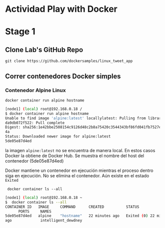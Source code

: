 # Actividad Play with Docker 
# Stage 1

## Clone Lab's GitHub Repo 

`git clone https://github.com/dockersamples/linux_tweet_app`

## Correr contenedores Docker simples

### Contenedor Alpine Linux

`docker container run alpine hostname` 

```bash
[node1] (local) root@192.168.0.18 /
$ docker container run alpine hostname
Unable to find image 'alpine:latest' locallylatest: Pulling from library/alpine
da9db072f522: Pull complete
Digest: sha256:1e42bbe2508154c9126d48c2b8a75420c3544343bf86fd041fb7527e017a4b
4a
Status: Downloaded newer image for alpine:latest
5de05e87d4ed
```

la imagen `alpine:latest` no se encuentra de manera local. En estos casos Docker la obtiene de Docker Hub. Se muestra el nombre del host del contenedor (5de05e87d4ed)

Docker mantiene un contenedor en ejecución mientras el proceso dentro siga en ejecución. No se elimina el contenedor. Aún existe en el estado  `Exited`

` docker container ls --all`

```bash
[node1] (local) root@192.168.0.18 ~
$  docker container ls --all
CONTAINER ID   IMAGE     COMMAND      CREATED          STATUS
      PORTS     NAMES
5de05e87d4ed   alpine    "hostname"   22 minutes ago   Exited (0) 22 minutes
ago             intelligent_dewdney
```

